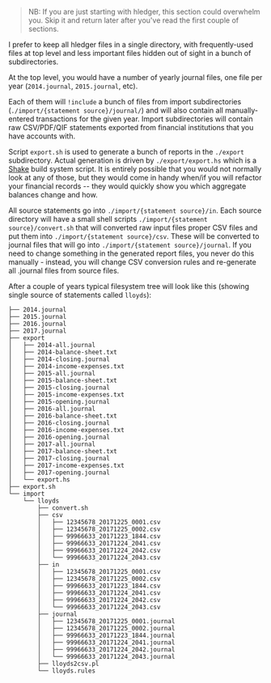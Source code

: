 > NB: If you are just starting with hledger, this section could overwhelm you. Skip it and return later after you've read the first couple of sections. 

I prefer to keep all hledger files in a single directory, with frequently-used files at top level and less important files hidden out of sight in a bunch of subdirectories.

At the top level, you would have a number of yearly journal files, one file per year (`2014.journal`, `2015.journal`, etc).

Each of them will `!include` a bunch of files from import subdirectories (`./import/{statement source}/journal/`) and will also contain all manually-entered transactions for the given year. Import subdirectories will contain raw CSV/PDF/QIF statements exported from financial institutions that you have accounts with.

Script `export.sh` is used to generate a bunch of reports in the `./export` subdirectory. Actual generation is driven by `./export/export.hs` which is a [Shake](http://shakebuild.com/) build system script. It is entirely possible that you would not normally look at any of those, but they would come in handy when/if you will refactor your financial records -- they would quickly show you which aggregate balances change and how.

All source statements go into `./import/{statement source}/in`. Each source directory will have a small shell scripts `./import/{statement source}/convert.sh` that will converted raw input files proper CSV files and put them into `./import/{statement source}/csv`. These will be converted to journal files that will go into `./import/{statement source}/journal`. If you need to change something in the generated report files, you never do this manually - instead, you will change CSV conversion rules and re-generate all .journal files from source files.

After a couple of years typical filesystem tree will look like this (showing single source of statements called `lloyds`):
```
├── 2014.journal
├── 2015.journal
├── 2016.journal
├── 2017.journal
├── export
│   ├── 2014-all.journal
│   ├── 2014-balance-sheet.txt
│   ├── 2014-closing.journal
│   ├── 2014-income-expenses.txt
│   ├── 2015-all.journal
│   ├── 2015-balance-sheet.txt
│   ├── 2015-closing.journal
│   ├── 2015-income-expenses.txt
│   ├── 2015-opening.journal
│   ├── 2016-all.journal
│   ├── 2016-balance-sheet.txt
│   ├── 2016-closing.journal
│   ├── 2016-income-expenses.txt
│   ├── 2016-opening.journal
│   ├── 2017-all.journal
│   ├── 2017-balance-sheet.txt
│   ├── 2017-closing.journal
│   ├── 2017-income-expenses.txt
│   ├── 2017-opening.journal
│   └── export.hs
├── export.sh
└── import
    └── lloyds
        ├── convert.sh
        ├── csv
        │   ├── 12345678_20171225_0001.csv
        │   ├── 12345678_20171225_0002.csv
        │   ├── 99966633_20171223_1844.csv
        │   ├── 99966633_20171224_2041.csv
        │   ├── 99966633_20171224_2042.csv
        │   └── 99966633_20171224_2043.csv
        ├── in
        │   ├── 12345678_20171225_0001.csv
        │   ├── 12345678_20171225_0002.csv
        │   ├── 99966633_20171223_1844.csv
        │   ├── 99966633_20171224_2041.csv
        │   ├── 99966633_20171224_2042.csv
        │   └── 99966633_20171224_2043.csv
        ├── journal
        │   ├── 12345678_20171225_0001.journal
        │   ├── 12345678_20171225_0002.journal
        │   ├── 99966633_20171223_1844.journal
        │   ├── 99966633_20171224_2041.journal
        │   ├── 99966633_20171224_2042.journal
        │   └── 99966633_20171224_2043.journal
        ├── lloyds2csv.pl
        └── lloyds.rules
```
